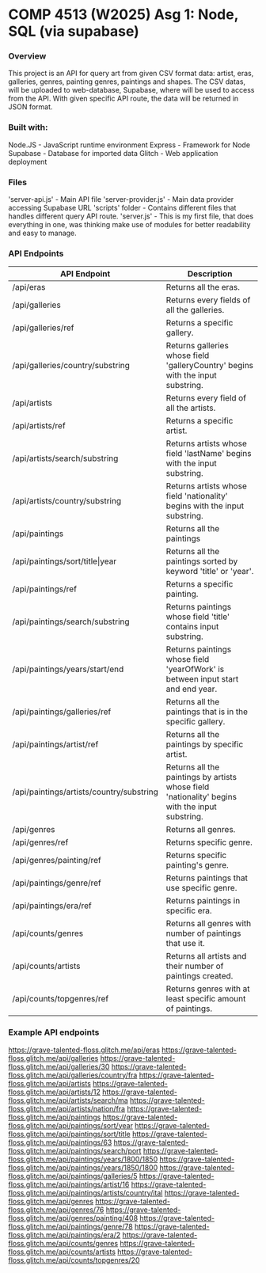 # COMP 4513 (W2025) Asg 1: Node, SQL (via supabase)

### Overview
This project is an API for query art from given CSV format data: artist, eras, galleries, genres, painting genres, paintings and shapes.
The CSV datas, will be uploaded to web-database, Supabase, where will be used to access from the API. With given specific API route, the data will be returned in JSON format.

### Built with:
Node.JS - JavaScript runtime environment
Express - Framework for Node
Supabase - Database for imported data
Glitch - Web application deployment


### Files
'server-api.js' - Main API file
'server-provider.js' - Main data provider accessing Supabase URL
'scripts' folder - Contains different files that handles different query API route.
'server.js' - This is my first file, that does everything in one, was thinking make use of modules for better readability and easy to manage.


### API Endpoints
|API Endpoint                                           |Description                                                                    |
|-------------------------------------------------------|-------------------------------------------------------------------------------|
|/api/eras                                              |Returns all the eras.                                                          |
|/api/galleries                                         |Returns every fields of all the galleries.                                     |
|/api/galleries/ref                                     |Returns a specific gallery.                                                    |
|/api/galleries/country/substring                       |Returns galleries whose field 'galleryCountry' begins with the input substring.|
|/api/artists                                           |Returns every field of all the artists.                                        |
|/api/artists/ref                                       |Returns a specific artist.                                                     |
|/api/artists/search/substring                          |Returns artists whose field 'lastName' begins with the input substring.        |
|/api/artists/country/substring                         |Returns artists whose field 'nationality' begins with the input substring.     |
|/api/paintings                                         |Returns all the paintings                                                      |
|/api/paintings/sort/title\|year                        |Returns all the paintings sorted by keyword 'title' or 'year'.                 |
|/api/paintings/ref                                     |Returns a specific painting.                                                   |
|/api/paintings/search/substring                        |Returns paintings whose field 'title' contains input substring.                |
|/api/paintings/years/start/end                         |Returns paintings whose field 'yearOfWork' is between input start and end year.|
|/api/paintings/galleries/ref                           |Returns all the paintings that is in the specific gallery.                     |
|/api/paintings/artist/ref                              |Returns all the paintings by specific artist.                                  |
|/api/paintings/artists/country/substring               |Returns all the paintings by artists whose field 'nationality' begins with the input substring. |
|/api/genres                                            |Returns all genres.                                                            |
|/api/genres/ref                                        |Returns specific genre.                                                        |
|/api/genres/painting/ref                               |Returns specific painting's genre.                                             |
|/api/paintings/genre/ref                               |Returns paintings that use specific genre.                                     |
|/api/paintings/era/ref                                 |Returns paintings in specific era.                                             |
|/api/counts/genres                                     |Returns all genres with number of paintings that use it.                       |
|/api/counts/artists                                    |Returns all artists and their number of paintings created.                     |
|/api/counts/topgenres/ref                              |Returns genres with at least specific amount of paintings.                     |



### Example API endpoints
https://grave-talented-floss.glitch.me/api/eras
https://grave-talented-floss.glitch.me/api/galleries
https://grave-talented-floss.glitch.me/api/galleries/30
https://grave-talented-floss.glitch.me/api/galleries/country/fra
https://grave-talented-floss.glitch.me/api/artists
https://grave-talented-floss.glitch.me/api/artists/12
https://grave-talented-floss.glitch.me/api/artists/search/ma
https://grave-talented-floss.glitch.me/api/artists/nation/fra
https://grave-talented-floss.glitch.me/api/paintings
https://grave-talented-floss.glitch.me/api/paintings/sort/year
https://grave-talented-floss.glitch.me/api/paintings/sort/title
https://grave-talented-floss.glitch.me/api/paintings/63
https://grave-talented-floss.glitch.me/api/paintings/search/port
https://grave-talented-floss.glitch.me/api/paintings/years/1800/1850
https://grave-talented-floss.glitch.me/api/paintings/years/1850/1800
https://grave-talented-floss.glitch.me/api/paintings/galleries/5
https://grave-talented-floss.glitch.me/api/paintings/artist/16
https://grave-talented-floss.glitch.me/api/paintings/artists/country/ital
https://grave-talented-floss.glitch.me/api/genres
https://grave-talented-floss.glitch.me/api/genres/76
https://grave-talented-floss.glitch.me/api/genres/painting/408
https://grave-talented-floss.glitch.me/api/paintings/genre/78
https://grave-talented-floss.glitch.me/api/paintings/era/2
https://grave-talented-floss.glitch.me/api/counts/genres
https://grave-talented-floss.glitch.me/api/counts/artists
https://grave-talented-floss.glitch.me/api/counts/topgenres/20